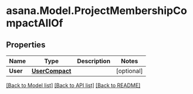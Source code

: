 
# asana.Model.ProjectMembershipCompactAllOf

## Properties

Name | Type | Description | Notes
------------ | ------------- | ------------- | -------------
**User** | [**UserCompact**](UserCompact.md) |  | [optional] 

[[Back to Model list]](../README.md#documentation-for-models)
[[Back to API list]](../README.md#documentation-for-api-endpoints)
[[Back to README]](../README.md)

